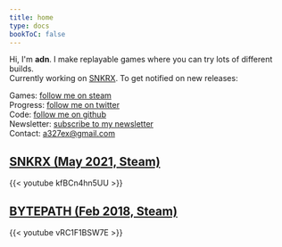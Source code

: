 ```yaml
---
title: home
type: docs
bookToC: false
---
```


Hi, I'm **adn**. I make replayable games where you can try lots of different builds.  
Currently working on [SNKRX](https://store.steampowered.com/app/915310/SNKRX/). To get notified on new releases:

Games: [follow me on steam](https://store.steampowered.com/dev/a327ex/)  
Progress: [follow me on twitter](https://twitter.com/a327ex)  
Code: [follow me on github](https://github.com/a327ex)  
Newsletter: [subscribe to my newsletter](https://buttondown.email/a327ex)  
Contact: a327ex@gmail.com

## [SNKRX (May 2021, Steam)](https://store.steampowered.com/app/915310/SNKRX/)

{{< youtube kfBCn4hn5UU >}}

## [BYTEPATH (Feb 2018, Steam)](https://store.steampowered.com/app/760330/BYTEPATH/)

{{< youtube vRC1F1BSW7E >}}
